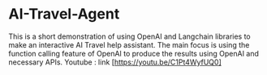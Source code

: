 # AI-Travel-Agent
This is a short demonstration of using OpenAI and Langchain libraries to make an interactive AI Travel help assistant. The main focus is using the function calling feature of OpenAI to produce the results using OpenAI and necessary APIs.
Youtube : link [https://youtu.be/C1Pt4WyfUQ0]
